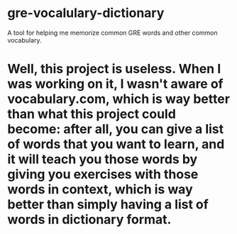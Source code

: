 # gre-vocalulary-dictionary
A tool for helping me memorize common GRE words and other common vocabulary.

# Well, this project is useless. When I was working on it, I wasn't aware of vocabulary.com, which is way better than what this project could become: after all, you can give a list of words that you want to learn, and it will teach you those words by giving you exercises with those words in context, which is way better than simply having a list of words in dictionary format.
